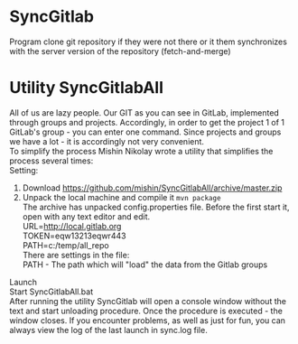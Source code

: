# SyncGitlab  
Program clone git repository if they were not there or it them synchronizes with the server version of the repository (fetch-and-merge)  
  
# Utility SyncGitlabAll  
All of us are lazy people. Our GIT as you can see in GitLab, implemented through groups and projects. Accordingly, in order to get the project 1 of 1 GitLab's group - you can enter one command. Since projects and groups we have a lot - it is accordingly not very convenient.  
To simplify the process Mishin Nikolay wrote a utility that simplifies the process several times:  
Setting:  
1) Download https://github.com/mishin/SyncGitlabAll/archive/master.zip  
2) Unpack the local machine and compile it `mvn package`  
The archive has unpacked config.properties file. Before the first start it, open with any text editor and edit.  
URL=http://local.gitlab.org  
TOKEN=eqw13213eqwr443  
PATH=c:/temp/all_repo  
There are settings in the file:  
PATH - The path which will "load" the data from the Gitlab groups  

Launch  
Start SyncGitlabAll.bat  
After running the utility SyncGitlab will open a console window without the text and start unloading procedure. Once the procedure is executed - the window closes. If you encounter problems, as well as just for fun, you can always view the log of the last launch in sync.log file.  

